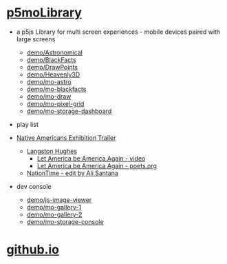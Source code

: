 # [p5moLibrary](https://github.com/molab-itp/p5moLibrary)

- a p5js Library for multi screen experiences - mobile devices paired with large screens

  - [demo/Astronomical](demo/Astronomical?v=125)
  - [demo/BlackFacts](demo/BlackFacts?v=125)
  - [demo/DrawPoints](demo/DrawPoints?v=125)
  - [demo/Heavenly3D](demo/Heavenly3D?v=125)
  - [demo/mo-astro](demo/mo-astro?v=125)
  - [demo/mo-blackfacts](demo/mo-blackfacts?v=125)
  - [demo/mo-draw](demo/mo-draw?v=125)
  - [demo/mo-pixel-grid](demo/mo-pixel-grid?v=125)
  - [demo/mo-storage-dashboard](demo/mo-storage-dashboard?v=125)

- play list

- [Native Americans Exhibition Trailer](demo/BlackFacts?playlist=hpjNGTYvpxw)

  - [Langston Hughes ](demo/BlackFacts?playlist=XzI3huqpCi4)
    - [Let America be America Again - video](https://molab-itp.github.io/p5moLibrary/src/demo/BlackFacts?playlist=CFNM8GB_Yp0)
    - [Let America be America Again - poets.org](https://poets.org/poem/let-america-be-america-again)
  - [NationTime - edit by Ali Santana](demo/mo-blackfacts?v=125&playlist=-UtKxghWlvY&title=NationTime%20-%20ELUCID%20-%20BETAMAX)

- dev console

  - [demo/js-image-viewer](demo/js-image-viewer?v=125)
  - [demo/mo-gallery-1](demo/mo-gallery-1?v=125)
  - [demo/mo-gallery-2](demo/mo-gallery-2?v=125)
  - [demo/mo-storage-console](demo/mo-storage-console?v=125)

# [github.io](https://molab-itp.github.io/p5moLibrary/src?v=125)

<!--

- retired
  - [demo/mo-astro-host-0](demo/mo-astro-host-0?v=125)
  - [demo/mo-astro-host-1](demo/mo-astro-host-1?v=125)
  - [demo/mo-astro-remote-0](demo/mo-astro-remote-0?v=125)
  - [demo/mo-astro-remote-1](demo/mo-astro-remote-1?v=125)

  - [demo/mo-blackfacts-host](demo/mo-blackfacts-host?v=125)
  - [demo/mo-blackfacts-remote](demo/mo-blackfacts-remote?v=125)

# https://www.youtube.com/watch?v=hpjNGTYvpxw
# The Land Carries Our Ancestors: Contemporary Art by Native Americans Exhibition Trailer

 -->

